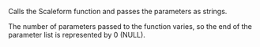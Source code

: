 Calls the Scaleform function and passes the parameters as strings.

The number of parameters passed to the function varies, so the end of the parameter list is represented by 0 (NULL).